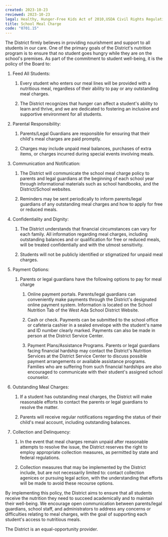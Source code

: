 ```yaml
---
created: 2023-10-23
reviewed: 2023-10-23
legal: Healthy, Hunger-Free Kids Act of 2010,USDA Civil Rights Regulations and Policies
title: School Meal Charge
code: "0701.15"
---
```


The District firmly believes in providing nourishment and support to all students in our care. One of the primary goals of the District's nutrition program is to ensure that no student goes hungry while they are on the school's premises. As part of the commitment to student well-being, it is the policy of the Board to:

1. Feed All Students:

    1. Every student who enters our meal lines will be provided with a nutritious meal, regardless of their ability to pay or any outstanding meal charges.

    1. The District recognizes that hunger can affect a student's ability to learn and thrive, and we are dedicated to fostering an inclusive and supportive environment for all students.

2. Parental Responsibility:

    1. Parents/Legal Guardians are responsible for ensuring that their child's meal charges are paid promptly.

    1. Charges may include unpaid meal balances, purchases of extra items, or charges incurred during special events involving meals.

3. Communication and Notification:

    1. The District will communicate the school meal charge policy to parents and legal guardians at the beginning of each school year through informational materials such as school handbooks, and the District/School websites.

    1. Reminders may be sent periodically to inform parents/legal guardians of any outstanding meal charges and how to apply for free or reduced meals.

4. Confidentiality and Dignity:

    1. The District understands that financial circumstances can vary for each family. All information regarding meal charges, including outstanding balances and or qualification for free or reduced meals, will be treated confidentially and with the utmost sensitivity.

    1. Students will not be publicly identified or stigmatized for unpaid meal charges.

5. Payment Options:

    1. Parents or legal guardians have the following options to pay for meal charge

        1. Online payment portals. Parents/legal guardians can conveniently make payments through the District's designated online payment system. Information is located on the School Nutrition Tab of the West Ada School District Website.

        1. Cash or check. Payments can be submitted to the school office or cafeteria cashier in a sealed envelope with the student's name and ID number clearly marked. Payments can also be made in person at the District Service Center.

        1. Payment Plans/Assistance Programs. Parents or legal guardians facing financial hardship may contact the District's Nutrition Services at the District Service Center to discuss possible payment arrangements or available assistance programs. Families who are suffering from such financial hardships are also encouraged to communicate with their student's assigned school counselor.

6. Outstanding Meal Charges:

    1. If a student has outstanding meal charges, the District will make reasonable efforts to contact the parents or legal guardians to resolve the matter.

    1. Parents will receive regular notifications regarding the status of their child's meal account, including outstanding balances.

7. Collection and Delinquency:

    1. In the event that meal charges remain unpaid after reasonable attempts to resolve the issue, the District reserves the right to employ appropriate collection measures, as permitted by state and federal regulations.

    1. Collection measures that may be implemented by the District include, but are not necessarily limited to: contact collection agenices or pursuing legal action, with the understanding that efforts will be made to avoid these recourse options.

By implementing this policy, the District aims to ensure that all students receive the nutrition they need to succeed academically and to maintain their well-being. We encourage open communication between parents/legal guardians, school staff, and administrators to address any concerns or difficulties relating to meal charges, with the goal of supporting each student's access to nutritious meals.

The District is an equal-opportunity provider.
